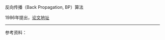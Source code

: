 

反向传播（Back Propagation, BP）算法

1986年提出，[论文地址](https://www.nature.com/articles/323533a0)




--------------

参考资料：